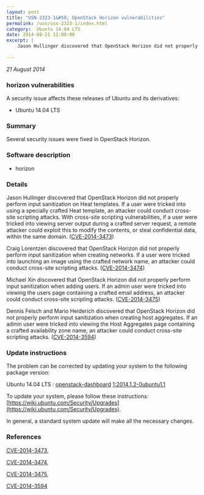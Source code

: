 ```yaml
---
layout: post
title: "USN-2323-1&#58; OpenStack Horizon vulnerabilities"
permalink: /usn/usn-2323-1/index.html
category:  Ubuntu 14.04 LTS
date: 2014-08-21 12:00:00
excerpt: |
    Jason Hullinger discovered that OpenStack Horizon did not properly perform input sanitization on Heat templates. If a user were tricked into using a specially crafted Heat template, an attacker could conduct cross-site scripting attacks. With cross-site scripting vulnerabilities, if a user were tricked into viewing server output during a crafted server request, a remote attacker could exploit this to modify the contents, or steal confidential data, within the same domain. ([CVE-2014-3473](http://people.ubuntu.com/~ubuntu-security/cve/CVE-2014-3473))
    
--- 
```

 
 

*21 August 2014*

### horizon vulnerabilities

A security issue affects these releases of Ubuntu and its derivatives:

* Ubuntu 14.04 LTS

### Summary

Several security issues were fixed in OpenStack Horizon. 

### Software description

* horizon 

### Details

Jason Hullinger discovered that OpenStack Horizon did not properly perform input sanitization on Heat templates. If a user were tricked into using a specially crafted Heat template, an attacker could conduct cross-site scripting attacks. With cross-site scripting vulnerabilities, if a user were tricked into viewing server output during a crafted server request, a remote attacker could exploit this to modify the contents, or steal confidential data, within the same domain. ([CVE-2014-3473](http://people.ubuntu.com/~ubuntu-security/cve/CVE-2014-3473))

Craig Lorentzen discovered that OpenStack Horizon did not properly perform input sanitization when creating networks. If a user were tricked into launching an image using the crafted network name, an attacker could conduct cross-site scripting attacks. ([CVE-2014-3474](http://people.ubuntu.com/~ubuntu-security/cve/CVE-2014-3474))

Michael Xin discovered that OpenStack Horizon did not properly perform input sanitization when adding users. If an admin user were tricked into viewing the users page containing a crafted email address, an attacker could conduct cross-site scripting attacks. ([CVE-2014-3475](http://people.ubuntu.com/~ubuntu-security/cve/CVE-2014-3475))

Dennis Felsch and Mario Heiderich discovered that OpenStack Horizon did not properly perform input sanitization when creating host aggregates. If an admin user were tricked into viewing the Host Aggregates page containing a crafted availability zone name, an attacker could conduct cross-site scripting attacks. ([CVE-2014-3594](http://people.ubuntu.com/~ubuntu-security/cve/CVE-2014-3594)) 

### Update instructions

The problem can be corrected by updating your system to the following package version:

Ubuntu 14.04 LTS
 : [openstack-dashboard](https://launchpad.net/ubuntu/+source/horizon) <span> [1:2014.1.2-0ubuntu1.1](https://launchpad.net/ubuntu/+source/horizon/1:2014.1.2-0ubuntu1.1) </span> 

To update your system, please follow these instructions: [https://wiki.ubuntu.com/Security/Upgrades](https://wiki.ubuntu.com/Security/Upgrades).

In general, a standard system update will make all the necessary changes. 

### References

 
 [CVE-2014-3473](http://people.ubuntu.com/~ubuntu-security/cve/CVE-2014-3473), 

 [CVE-2014-3474](http://people.ubuntu.com/~ubuntu-security/cve/CVE-2014-3474), 

 [CVE-2014-3475](http://people.ubuntu.com/~ubuntu-security/cve/CVE-2014-3475), 

 [CVE-2014-3594](http://people.ubuntu.com/~ubuntu-security/cve/CVE-2014-3594)
 

